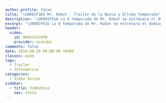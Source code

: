 ```yaml
---
author_profile: false
title: "\U0001F3A5 Mr. Robot - Trailer de la Nueva y Última Temporada"
description: "\U0001F916 La 4 temporada de Mr. Robot se estrenará el domingo 6 de octubre"
excerpt: "\U0001F916 La 4 temporada de Mr. Robot se estrenará el domingo 6 de octubre"
header:
  video:
    id: 9Hmb33a7ATM
    provider: youtube
comments: false
date: 2019-08-29 00:00:00 +0200
classes: wide
tags:
  - Trailer
  - Informática
categories:
  - Vídeo Series
sidebar:
  - title: Videoteca
    nav: vteca
---
```


